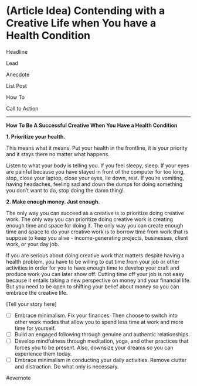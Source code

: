 # (Article Idea) Contending with a Creative Life when You have a Health Condition

Headline

Lead

Anecdote

List Post

How To

Call to Action

---

**How To Be A Successful Creative When You Have a Health Condition**

**1. Prioritize your health.**

This means what it means. Put your health in the frontline, it is your priority and it stays there no matter what happens.

Listen to what your body is telling you. If you feel sleepy, sleep. If your eyes are painful because you have stayed in front of the computer for too long, stop, close your laptop, close your eyes, lie down, rest. If you’re vomiting, having headaches, feeling sad and down the dumps for doing something you don’t want to do, stop doing the damn thing!

**2. Make enough money. Just enough.**

The only way you can succeed as a creative is to prioritize doing creative work. The only way you can prioritize doing creative work is creating enough time and space for doing it. The only way you can create enough time and space to do your creative work is to borrow time from work that is suppose to keep you alive - income-generating projects, businesses, client work, or your day job.

If you are serious about doing creative work that matters despite having a health problem, you have to be willing to cut time from your job or other activities in order for you to have enough time to develop your craft and produce work you can later show off. Cutting time off your job is not easy because it entails taking a new perspective on money and your financial life. But you need to be open to shifting your belief about money so you can embrace the creative life.

[Tell your story here]

- [ ] Embrace minimalism. Fix your finances. Then choose to switch into other work modes that allow you to spend less time at work and more time for yourself.
- [ ] Build an engaged following through genuine and authentic relationships.
- [ ] Develop mindfulness through meditation, yoga, and other practices that forces you to be present. Also, downsize your dreams so you can experience them today.
- [ ] Embrace minimalism in conducting your daily activities. Remove clutter and distraction. Do what only is necessary.

\#evernote

